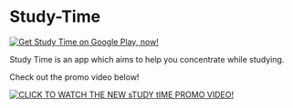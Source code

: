 Study-Time
==========

[![Get Study Time on Google Play, now!](https://i.imgur.com/T8ODlV7.png)](https://play.google.com/store/apps/details?id=net.as93.studytime)


Study Time is an app which aims to help you concentrate while  studying. 

Check out the promo video below!


[![CLICK TO WATCH THE NEW sTUDY tIME PROMO VIDEO!](https://i.imgur.com/BTU72BA.png)](https://www.youtube.com/watch?v=ZyJ5xxXF9vM)
